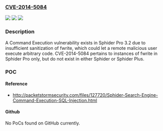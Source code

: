 ### [CVE-2014-5084](https://cve.mitre.org/cgi-bin/cvename.cgi?name=CVE-2014-5084)
![](https://img.shields.io/static/v1?label=Product&message=n%2Fa&color=blue)
![](https://img.shields.io/static/v1?label=Version&message=n%2Fa&color=blue)
![](https://img.shields.io/static/v1?label=Vulnerability&message=n%2Fa&color=brighgreen)

### Description

A Command Execution vulnerability exists in Sphider Pro 3.2 due to insufficient sanitization of fwrite, which could let a remote malicious user execute arbitrary code. CVE-2014-5084 pertains to instances of fwrite in Sphider Pro only, but do not exist in either Sphider or Sphider Plus.

### POC

#### Reference
- http://packetstormsecurity.com/files/127720/Sphider-Search-Engine-Command-Execution-SQL-Injection.html

#### Github
No PoCs found on GitHub currently.


